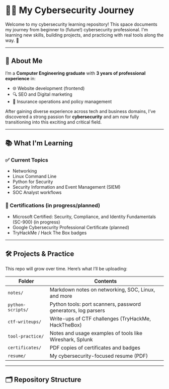 # 👩‍💻 My Cybersecurity Journey

Welcome to my cybersecurity learning repository! This space documents my journey from beginner to (future!) cybersecurity professional. I'm learning new skills, building projects, and practicing with real tools along the way. 🚀

---

## 🔎 About Me

I’m a **Computer Engineering graduate** with **3 years of professional experience** in:

- 🌐 Website development (frontend)
- 🔍 SEO and Digital marketing
- 🏢 Insurance operations and policy management

After gaining diverse experience across tech and business domains, I’ve discovered a strong passion for **cybersecurity** and am now fully transitioning into this exciting and critical field.

---

## 📚 What I'm Learning

### ✅ Current Topics
- Networking 
- Linux Command Line
- Python for Security
- Security Information and Event Management (SIEM)
- SOC Analyst workflows

### 📜 Certifications (in progress/planned)
- Microsoft Certified: Security, Compliance, and Identity Fundamentals (SC-900) (in progress)
- Google Cybersecurity Professional Certificate  (planned)
- TryHackMe / Hack The Box badges

---

## 🛠️ Projects & Practice

This repo will grow over time. Here’s what I’ll be uploading:

| Folder | Contents |
|--------|----------|
| `notes/` | Markdown notes on networking, SOC, Linux, and more |
| `python-scripts/` | Python tools: port scanners, password generators, log parsers |
| `ctf-writeups/` | Write-ups of CTF challenges (TryHackMe, HackTheBox) |
| `tool-practice/` | Notes and usage examples of tools like Wireshark, Splunk |
| `certificates/` | PDF copies of certificates and badges |
| `resume/` | My cybersecurity-focused resume (PDF) |

---

## 🗂️ Repository Structure
